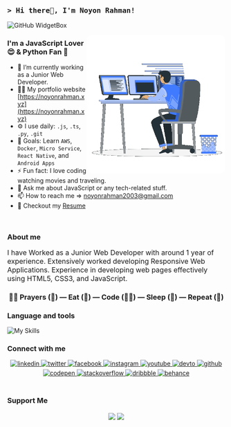 ### <samp>&gt; Hi there👋, I'm Noyon Rahman!

![GitHub WidgetBox](https://github-widgetbox.vercel.app/api/profile?username=noyonalways&data=followers,repositories,stars,commits)


<img align="right" alt="Coding animation GIF" style="border-radius: 10px" src="./assets/programmer.gif" width="320"/>

### I'm a JavaScript Lover 😍 & Python Fan 🐍
- 🔭 I’m currently working as a Junior Web Developer.
- 👨‍💻 My portfolio website [https://noyonrahman.xyz](https://noyonrahman.xyz)
- ⚙️ I use daily: `.js`, `.ts`, `.py`, `.git`
- 🥅 Goals: Learn `AWS`, `Docker`, `Micro Service`, `React Native`, and `Android Apps`
- ⚡ Fun fact: I love coding watching movies and traveling.
- 💬 Ask me about JavaScript or any tech-related stuff.
- 📫 How to reach me =>  noyonrahman2003@gmail.com
- 📌 Checkout my [Resume](https://drive.google.com/u/0/uc?id=1uPpZ0Ma0ovSiK3ZQvYJVd_iN4ggWRD6F&export=download)


<br/>

### About me
<p style="font-size:16px;">I have Worked as a Junior Web Developer with around 1 year of experience. Extensively worked developing Responsive Web Applications. Experience in developing web pages effectively using HTML5, CSS3, and JavaScript.
</p>



<div align="center"> 

### 🤷‍♂️ Prayers (🤲) — Eat (🍕) — Code (🧑‍💻) — Sleep (🛌) — Repeat (🔁)

</div>


### Language and tools

![My Skills](https://skillicons.dev/icons?i=js,ts,html,css,nodejs,py,react,nextjs,express,tailwind,bootstrap,md,vite,mongodb,vscode,git,github,bash,powershell,linux,docker,netlify,vercel,postman,figma)



### Connect with me  

<div align="center">
<a href="https://linkedin.com/in/noyonalways" target="_blank">
<img src=https://img.shields.io/badge/linkedin-%231E77B5.svg?&style=for-the-badge&logo=linkedin&logoColor=white alt=linkedin style="margin-bottom: 5px;" />
</a>
<a href="https://twitter.com/noyonalways" target="_blank">
<img src=https://img.shields.io/badge/twitter-%2300acee.svg?&style=for-the-badge&logo=twitter&logoColor=white alt=twitter style="margin-bottom: 5px;" />
</a>
<a href="https://www.facebook.com/noyonalways" target="_blank">
<img src=https://img.shields.io/badge/facebook-%232E87FB.svg?&style=for-the-badge&logo=facebook&logoColor=white alt=facebook style="margin-bottom: 5px;" />
</a>
<a href="https://instagram.com/noyonalways" target="_blank">
<img src=https://img.shields.io/badge/instagram-%23000000.svg?&style=for-the-badge&logo=instagram&logoColor=white alt=instagram style="margin-bottom: 5px;" />
</a>
<a href="https://www.youtube.com/c/codernoyon" target="_blank">
<img src=https://img.shields.io/badge/youtube-%23EE4831.svg?&style=for-the-badge&logo=youtube&logoColor=white alt=youtube style="margin-bottom: 5px;" />
</a>  
<a href="https://dev.to/noyonalways" target="_blank">
<img src=https://img.shields.io/badge/dev.to-%2308090A.svg?&style=for-the-badge&logo=dev.to&logoColor=white alt=devto style="margin-bottom: 5px;" />
</a>
<a href="https://github.com/noyonalways" target="_blank">
<img src=https://img.shields.io/badge/github-%2324292e.svg?&style=for-the-badge&logo=github&logoColor=white alt=github style="margin-bottom: 5px;" />
</a>
<a href="https://codepen.com/noyonalways" target="_blank">
<img src=https://img.shields.io/badge/codepen-%23131417.svg?&style=for-the-badge&logo=codepen&logoColor=white alt=codepen style="margin-bottom: 5px;" />
</a>
<a href="https://stackoverflow.com/users/17615131/noyonalways" target="_blank">
<img src=https://img.shields.io/badge/stackoverflow-%23F28032.svg?&style=for-the-badge&logo=stackoverflow&logoColor=white alt=stackoverflow style="margin-bottom: 5px;" />
</a>
<a href="https://dribbble.com/noyonalways" target="_blank">
<img src=https://img.shields.io/badge/dribbble-%23E45285.svg?&style=for-the-badge&logo=dribbble&logoColor=white alt=dribbble style="margin-bottom: 5px;" />
</a>
<a href="https://www.behance.net/noyonalways" target="_blank">
<img src=https://img.shields.io/badge/behance-%23191919.svg?&style=for-the-badge&logo=behance&logoColor=white alt=behance style="margin-bottom: 5px;" />
</a>
</div>  
  

<br/> 

### Support Me 



<div align="center">
            <a href="https://www.buymeacoffee.com/noyonalways" target="_blank" style="display: inline-block;">
                <img
                    src="https://img.shields.io/badge/Donate-Buy%20Me%20A%20Coffee-orange.svg?style=flat-square&logo=buymeacoffee" 
                    align="center"
                />
            </a>
            <a href="https://ko-fi.com/noyonalways" target="_blank" style="display: inline-block;">
                <img
                    src="https://img.shields.io/badge/Donate-Ko--fi-F16061.svg?style=flat-square&logo=ko-fi" 
                    align="center"
                />
            </a>
</div>  

